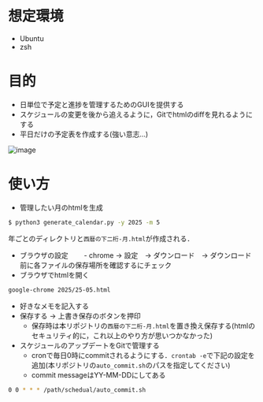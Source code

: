 # 想定環境
- Ubuntu
- zsh

# 目的
- 日単位で予定と進捗を管理するためのGUIを提供する
- スケジュールの変更を後から追えるように，Gitでhtmlのdiffを見れるようにする
- 平日だけの予定表を作成する(強い意志...)

![image](https://github.com/user-attachments/assets/5d4487ae-a88a-4381-9552-855ebc7ce5d9)



# 使い方
- 管理したい月のhtmlを生成
```zsh
$ python3 generate_calendar.py -y 2025 -m 5
```
年ごとのディレクトリと`西暦の下二桁-月.html`が作成される．

- ブラウザの設定
　　- chrome -> 設定　-> ダウンロード　-> ダウンロード前に各ファイルの保存場所を確認するにチェック
- ブラウザでhtmlを開く
```zsh
google-chrome 2025/25-05.html
```
- 好きなメモを記入する
- 保存する -> 上書き保存のボタンを押印
  - 保存時は本リポジトリの`西暦の下二桁-月.html`を置き換え保存する(htmlのセキュリティ的に，これ以上のやり方が思いつかなかった)
- スケジュールのアップデートをGitで管理する
  - cronで毎日0時にcommitされるようにする．`crontab -e`で下記の設定を追加(本リポジトリの`auto_commit.sh`のパスを指定してください)
  - commit messageはYY-MM-DDにしてある
```zsh
0 0 * * * /path/schedual/auto_commit.sh
```
